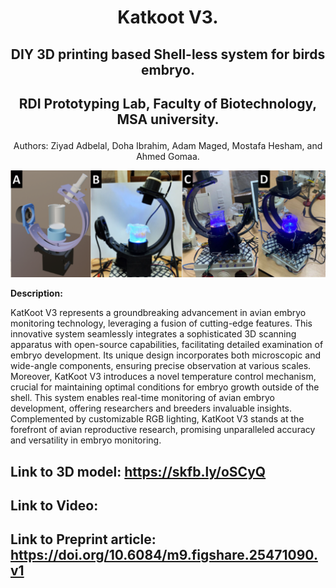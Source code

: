# **<p align="center"> Katkoot V3.</p>**
## <p align="center"> DIY 3D printing based Shell-less system for birds embryo. </p>
## <p align="center"> RDI Prototyping Lab, Faculty of Biotechnology, MSA university. </p>
<p align="center"> Authors: Ziyad Adbelal, Doha Ibrahim, Adam Maged, Mostafa Hesham, and  Ahmed Gomaa. </p>
 
<p align="center"> 
<img src= "incubator.png"> 
</p>

**Description:**

KatKoot V3 represents a groundbreaking advancement in avian embryo monitoring technology, leveraging a fusion of cutting-edge features. This innovative system seamlessly integrates a sophisticated 3D scanning apparatus with open-source capabilities, facilitating detailed examination of embryo development. Its unique design incorporates both microscopic and wide-angle components, ensuring precise observation at various scales. Moreover, KatKoot V3 introduces a novel temperature control mechanism, crucial for maintaining optimal conditions for embryo growth outside of the shell. This system enables real-time monitoring of avian embryo development, offering researchers and breeders invaluable insights. Complemented by customizable RGB lighting, KatKoot V3 stands at the forefront of avian reproductive research, promising unparalleled accuracy and versatility in embryo monitoring.

## Link to 3D model: https://skfb.ly/oSCyQ
## Link to Video:
## Link to Preprint article: https://doi.org/10.6084/m9.figshare.25471090.v1
